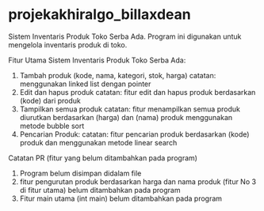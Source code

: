# projekakhiralgo_billaxdean
Sistem Inventaris Produk Toko Serba Ada. Program ini digunakan untuk mengelola inventaris produk di toko.

Fitur Utama Sistem Inventaris Produk Toko Serba Ada:
1. Tambah produk (kode, nama, kategori, stok, harga)
catatan: menggunakan linked list dengan pointer
2. Edit dan hapus produk
catatan: fitur edit dan hapus produk berdasarkan (kode) dari produk
3. Tampilkan semua produk
catatan: fitur menampilkan semua produk diurutkan berdasarkan (harga) dan (nama) produk menggunakan metode bubble sort
4. Pencarian Produk:
catatan: fitur pencarian produk berdasarkan (kode) produk dan menggunakan metode linear search

Catatan PR (fitur yang belum ditambahkan pada program)
1. Program belum disimpan didalam file
2. fitur pengurutan produk berdasarkan harga dan nama produk (fitur No 3 di fitur utama) belum ditambahkan pada program
3. Fitur main utama (int main) belum ditambahkan pada program
